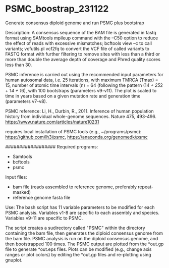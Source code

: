 # PSMC_boostrap_231122
Generate consensus diploid genome and run PSMC plus bootstrap

Description:
A consensus sequence of the BAM file is generated in fastq format using SAMtools mpileup command with the –C50 option to reduce the effect of reads with excessive mismatches; bcftools view –c to call variants; vcfutils.pl vcf2fq to convert the VCF file of called variants to FASTQ format with further filtering to remove sites with less than a third or more than double the average depth of coverage and Phred quality scores less than 30.

PSMC inference is carried out using the recommended input parameters for human autosomal data, i.e. 25 iterations, with maximum TMRCA (Tmax) = 15, number of atomic time intervals (n) = 64 (following the pattern (1*4 + 25*2 + 1*4 + 1*6), with 100 bootstraps (parameters v9-v11). The plot is scaled to time in years based on a given mutation rate and generation time (parameters v7-v8).

PSMC reference: Li, H., Durbin, R., 2011. Inference of human population history from individual whole-genome sequences. Nature 475, 493-496. https://www.nature.com/articles/nature10231

requires local installation of PSMC tools (e.g., ~/programs/psmc): https://github.com/lh3/psmc, https://anaconda.org/genomedk/psmc

##################
Required programs:
* Samtools
* bcftools
* psmc

Input files:
* bam file (reads assembled to reference genome, preferably repeat-masked)
* reference genome fasta file

Use:
The bash script has 11 variable parameters to be modified for each PSMC analysis. Variables v1-8 are specific to each assembly and species. Variables v9-11 are specific to PSMC.

The script creates a sudirectory called "PSMC" within the directory containing the bam file, then generates the diploid consensus genome from the bam file. PSMC analysis is run on the diploid consensus genome, and then bootstrapped 100 times. The PSMC output are plotted from the *out.gp file to generate *out.eps files. Plots can be modified (e.g., change axis ranges or plot colors) by editing the *out.gp files and re-plotting using gnuplot. 
